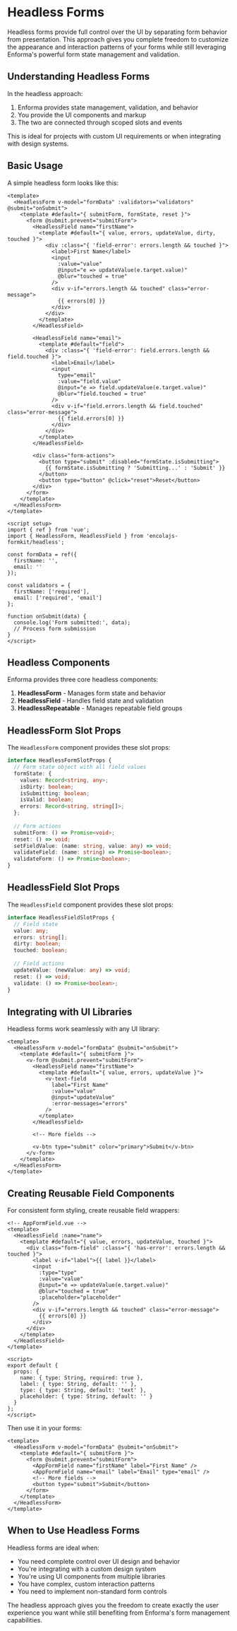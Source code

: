 # Headless Forms

Headless forms provide full control over the UI by separating form behavior from presentation. This approach gives you complete freedom to customize the appearance and interaction patterns of your forms while still leveraging Enforma's powerful form state management and validation.

## Understanding Headless Forms

In the headless approach:

1. Enforma provides state management, validation, and behavior
2. You provide the UI components and markup
3. The two are connected through scoped slots and events

This is ideal for projects with custom UI requirements or when integrating with design systems.

## Basic Usage

A simple headless form looks like this:

```vue
<template>
  <HeadlessForm v-model="formData" :validators="validators" @submit="onSubmit">
    <template #default="{ submitForm, formState, reset }">
      <form @submit.prevent="submitForm">
        <HeadlessField name="firstName">
          <template #default="{ value, errors, updateValue, dirty, touched }">
            <div :class="{ 'field-error': errors.length && touched }">
              <label>First Name</label>
              <input
                :value="value"
                @input="e => updateValue(e.target.value)"
                @blur="touched = true"
              />
              <div v-if="errors.length && touched" class="error-message">
                {{ errors[0] }}
              </div>
            </div>
          </template>
        </HeadlessField>
        
        <HeadlessField name="email">
          <template #default="field">
            <div :class="{ 'field-error': field.errors.length && field.touched }">
              <label>Email</label>
              <input
                type="email"
                :value="field.value"
                @input="e => field.updateValue(e.target.value)"
                @blur="field.touched = true"
              />
              <div v-if="field.errors.length && field.touched" class="error-message">
                {{ field.errors[0] }}
              </div>
            </div>
          </template>
        </HeadlessField>
        
        <div class="form-actions">
          <button type="submit" :disabled="formState.isSubmitting">
            {{ formState.isSubmitting ? 'Submitting...' : 'Submit' }}
          </button>
          <button type="button" @click="reset">Reset</button>
        </div>
      </form>
    </template>
  </HeadlessForm>
</template>

<script setup>
import { ref } from 'vue';
import { HeadlessForm, HeadlessField } from 'encolajs-formkit/headless';

const formData = ref({
  firstName: '',
  email: ''
});

const validators = {
  firstName: ['required'],
  email: ['required', 'email']
};

function onSubmit(data) {
  console.log('Form submitted:', data);
  // Process form submission
}
</script>
```

## Headless Components

Enforma provides three core headless components:

1. **HeadlessForm** - Manages form state and behavior
2. **HeadlessField** - Handles field state and validation
3. **HeadlessRepeatable** - Manages repeatable field groups

## HeadlessForm Slot Props

The `HeadlessForm` component provides these slot props:

```ts
interface HeadlessFormSlotProps {
  // Form state object with all field values
  formState: {
    values: Record<string, any>;
    isDirty: boolean;
    isSubmitting: boolean;
    isValid: boolean;
    errors: Record<string, string[]>;
  };
  
  // Form actions
  submitForm: () => Promise<void>;
  reset: () => void;
  setFieldValue: (name: string, value: any) => void;
  validateField: (name: string) => Promise<boolean>;
  validateForm: () => Promise<boolean>;
}
```

## HeadlessField Slot Props

The `HeadlessField` component provides these slot props:

```ts
interface HeadlessFieldSlotProps {
  // Field state
  value: any;
  errors: string[];
  dirty: boolean;
  touched: boolean;
  
  // Field actions
  updateValue: (newValue: any) => void;
  reset: () => void;
  validate: () => Promise<boolean>;
}
```

## Integrating with UI Libraries

Headless forms work seamlessly with any UI library:

```vue
<template>
  <HeadlessForm v-model="formData" @submit="onSubmit">
    <template #default="{ submitForm }">
      <v-form @submit.prevent="submitForm">
        <HeadlessField name="firstName">
          <template #default="{ value, errors, updateValue }">
            <v-text-field
              label="First Name"
              :value="value"
              @input="updateValue"
              :error-messages="errors"
            />
          </template>
        </HeadlessField>
        
        <!-- More fields -->
        
        <v-btn type="submit" color="primary">Submit</v-btn>
      </v-form>
    </template>
  </HeadlessForm>
</template>
```

## Creating Reusable Field Components

For consistent form styling, create reusable field wrappers:

```vue
<!-- AppFormField.vue -->
<template>
  <HeadlessField :name="name">
    <template #default="{ value, errors, updateValue, touched }">
      <div class="form-field" :class="{ 'has-error': errors.length && touched }">
        <label v-if="label">{{ label }}</label>
        <input
          :type="type"
          :value="value"
          @input="e => updateValue(e.target.value)"
          @blur="touched = true"
          :placeholder="placeholder"
        />
        <div v-if="errors.length && touched" class="error-message">
          {{ errors[0] }}
        </div>
      </div>
    </template>
  </HeadlessField>
</template>

<script>
export default {
  props: {
    name: { type: String, required: true },
    label: { type: String, default: '' },
    type: { type: String, default: 'text' },
    placeholder: { type: String, default: '' }
  }
};
</script>
```

Then use it in your forms:

```vue
<template>
  <HeadlessForm v-model="formData" @submit="onSubmit">
    <template #default="{ submitForm }">
      <form @submit.prevent="submitForm">
        <AppFormField name="firstName" label="First Name" />
        <AppFormField name="email" label="Email" type="email" />
        <!-- More fields -->
        <button type="submit">Submit</button>
      </form>
    </template>
  </HeadlessForm>
</template>
```

## When to Use Headless Forms

Headless forms are ideal when:

- You need complete control over UI design and behavior
- You're integrating with a custom design system
- You're using UI components from multiple libraries
- You have complex, custom interaction patterns
- You need to implement non-standard form controls

The headless approach gives you the freedom to create exactly the user experience you want while still benefiting from Enforma's form management capabilities.